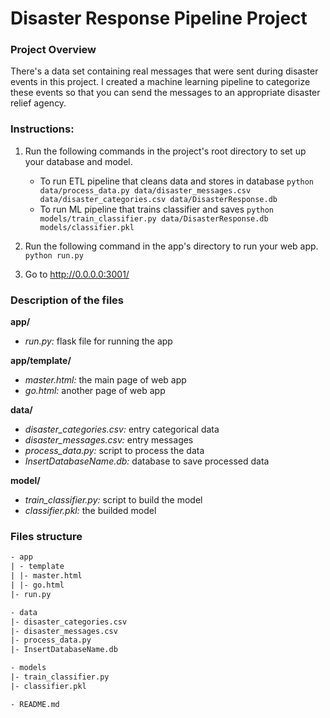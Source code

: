 # Disaster Response Pipeline Project

### Project Overview
There's a data set containing real messages that were sent during disaster events in this project. I created a machine 
learning pipeline to categorize these events so that you can send the messages to an appropriate disaster relief agency.

### Instructions:
1. Run the following commands in the project's root directory to set up your database and model.

    - To run ETL pipeline that cleans data and stores in database
        `python data/process_data.py data/disaster_messages.csv data/disaster_categories.csv data/DisasterResponse.db`
    - To run ML pipeline that trains classifier and saves
        `python models/train_classifier.py data/DisasterResponse.db models/classifier.pkl`

2. Run the following command in the app's directory to run your web app.
    `python run.py`

3. Go to http://0.0.0.0:3001/

### Description of the files 

<b>app/</b> <br>
- <i>run.py:</i> flask file for running the app

<b>app/template/</b> <br>
- <i>master.html:</i> the main page of web app
- <i>go.html:</i> another page of web app

<b>data/</b> <br>
- <i>disaster_categories.csv:</i> entry categorical data
- <i>disaster_messages.csv:</i> entry messages
- <i>process_data.py:</i> script to process the data
- <i>InsertDatabaseName.db:</i> database to save processed data

<b>model/</b> <br>
- <i>train_classifier.py:</i> script to build the model
- <i>classifier.pkl:</i> the builded model

### Files structure
```html
- app
| - template 
| |- master.html 
| |- go.html
|- run.py 

- data
|- disaster_categories.csv 
|- disaster_messages.csv 
|- process_data.py 
|- InsertDatabaseName.db 

- models
|- train_classifier.py
|- classifier.pkl 

- README.md
```
